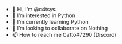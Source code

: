 - 👋 Hi, I’m @c4tsys
- 👀 I’m interested in Python
- 🌱 I’m currently learning Python
- 💞️ I’m looking to collaborate on Nothing
- 📫 How to reach me Catto#7290 (Discord)
